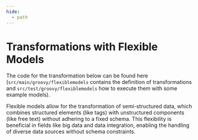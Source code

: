 ```yaml
---
hide:
  - path
---
```


# Transformations with Flexible Models

The code for the transformation below can be found here (`src/main/groovy/flexiblemodels` contains the definition of transformations and `src/test/groovy/flexiblemodels` how to execute them with some example models).

Flexible models allow for the transformation of semi-structured data, which combines structured elements (like tags) with unstructured components (like free text) without adhering to a fixed schema. This flexibility is beneficial in fields like big data and data integration, enabling the handling of diverse data sources without schema constraints.